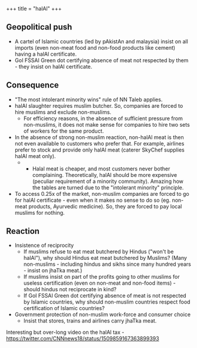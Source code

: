 +++
title = "halAl"
+++

## Geopolitical push
- A cartel of Islamic countries (led by pAkistAn and malaysia) insist on all imports (even non-meat food and non-food products like cement) having a halAl certificate.
- GoI FSSAI Green dot certifying absence of meat not respected by them - they insist on halAl certificate.

## Consequence
- "The most intolerant minority wins" rule of NN Taleb applies.
- halAl slaughter requires muslim butcher. So, companies are forced to hire muslims and exclude non-muslims.
  - For efficiency reasons, in the absence of sufficient pressure from non-muslims, it does not make sense for companies to hire two sets of workers for the same product.
- In the absence of strong non-muslim reaction, non-halAl meat is then not even available to customers who prefer that. For example, airlines prefer to stock and provide only halAl meat (caterer SkyChef supplies halAl meat only).
  - - Halal meat is cheaper, and most customers never bother complaining. Theoretically, halAl should be more expensive (peculiar requirement of a minority community). Amazing how the tables are turned due to the "intolerant minority" principle.
- To access 0.25x of the market, non-muslim companies are forced to go for halAl certificate - even when it makes no sense to do so (eg. non-meat products, Ayurvedic medicine). So, they are forced to pay local muslims for nothing.

## Reaction
- Insistence of reciprocity
  - If muslims refuse to eat meat butchered by Hindus ("won't be halAl"), why should Hindus eat meat butchered by Muslims? (Many non-muslims - including hindus and sikhs since many hundred years - insist on jhaTka meat.)
  - If muslims insist on part of the profits going to other muslims for useless certification (even on non-meat and non-food items) - should hindus not reciprocate in kind?
  - If GoI FSSAI Green dot certifying absence of meat is not respected by Islamic countries, why should non-muslim countries respect food certification of Islamic countries? 
- Government protection of non-muslim work-force and consumer choice
  - Insist that stores, trains and airlines carry jhaTka meat.

Interesting but over-long video on the halAl tax - https://twitter.com/CNNnews18/status/1509859167363899393

